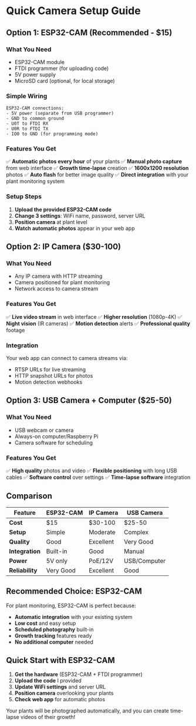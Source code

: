 # Quick Camera Setup Guide

## Option 1: ESP32-CAM (Recommended - $15)

### What You Need
- ESP32-CAM module
- FTDI programmer (for uploading code)
- 5V power supply
- MicroSD card (optional, for local storage)

### Simple Wiring
```
ESP32-CAM connections:
- 5V power (separate from USB programmer)
- GND to common ground
- U0T to FTDI RX
- U0R to FTDI TX
- IO0 to GND (for programming mode)
```

### Features You Get
✅ **Automatic photos every hour** of your plants
✅ **Manual photo capture** from web interface
✅ **Growth time-lapse** creation
✅ **1600x1200 resolution** photos
✅ **Auto flash** for better image quality
✅ **Direct integration** with your plant monitoring system

### Setup Steps
1. **Upload the provided ESP32-CAM code**
2. **Change 3 settings**: WiFi name, password, server URL
3. **Position camera** at plant level
4. **Watch automatic photos** appear in your web app

## Option 2: IP Camera ($30-100)

### What You Need
- Any IP camera with HTTP streaming
- Camera positioned for plant monitoring
- Network access to camera stream

### Features You Get
✅ **Live video stream** in web interface
✅ **Higher resolution** (1080p-4K)
✅ **Night vision** (IR cameras)
✅ **Motion detection** alerts
✅ **Professional quality** footage

### Integration
Your web app can connect to camera streams via:
- RTSP URLs for live streaming
- HTTP snapshot URLs for photos
- Motion detection webhooks

## Option 3: USB Camera + Computer ($25-50)

### What You Need
- USB webcam or camera
- Always-on computer/Raspberry Pi
- Camera software for scheduling

### Features You Get
✅ **High quality** photos and video
✅ **Flexible positioning** with long USB cables
✅ **Software control** over settings
✅ **Time-lapse software** integration

## Comparison

| Feature | ESP32-CAM | IP Camera | USB Camera |
|---------|-----------|-----------|------------|
| **Cost** | $15 | $30-100 | $25-50 |
| **Setup** | Simple | Moderate | Complex |
| **Quality** | Good | Excellent | Very Good |
| **Integration** | Built-in | Good | Manual |
| **Power** | 5V only | PoE/12V | USB/Computer |
| **Reliability** | Very Good | Excellent | Good |

## Recommended Choice: ESP32-CAM

For plant monitoring, ESP32-CAM is perfect because:
- **Automatic integration** with your existing system
- **Low cost** and easy setup
- **Scheduled photography** built-in
- **Growth tracking** features ready
- **No additional computer** needed

## Quick Start with ESP32-CAM

1. **Get the hardware** (ESP32-CAM + FTDI programmer)
2. **Upload the code** I provided
3. **Update WiFi settings** and server URL
4. **Position camera** overlooking your plants
5. **Check web app** for automatic photos

Your plants will be photographed automatically, and you can create time-lapse videos of their growth!